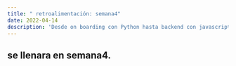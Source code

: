 ```yaml
---
title: " retroalimentación: semana4"
date: 2022-04-14
description: 'Desde on boarding con Python hasta backend con javascript (NodeJS)'
---
```



## se llenara en semana4.
